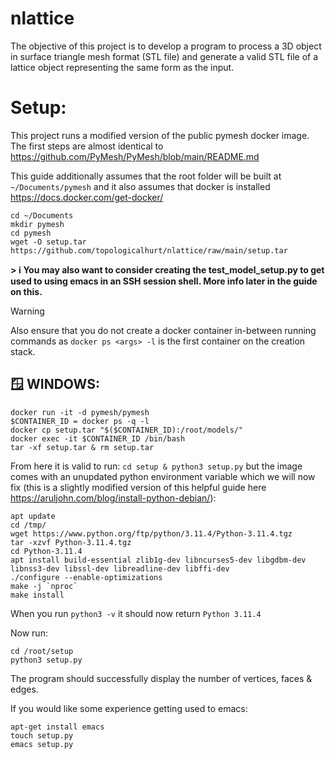 # nlattice
The objective of this project is to develop a program to process a 3D object in surface triangle mesh format (STL file) and generate a valid STL file of a lattice object representing the same form as the input. 

# Setup:

This project runs a modified version of the public pymesh docker image. The first steps are almost identical to https://github.com/PyMesh/PyMesh/blob/main/README.md

This guide additionally assumes that the root folder will be built at ```~/Documents/pymesh``` and it also assumes that docker is installed https://docs.docker.com/get-docker/


```
cd ~/Documents
mkdir pymesh
cd pymesh
wget -O setup.tar https://github.com/topologicalhurt/nlattice/raw/main/setup.tar
```

__> ℹ️ You may also want to consider creating the test_model_setup.py to get used to using emacs in an SSH session shell. More info later in the guide on this.__

> [!WARNING]
> Also ensure that you do not create a docker container in-between running commands as ```docker ps <args> -l``` is the first container on the creation stack.

## 🪟 WINDOWS:

```
docker run -it -d pymesh/pymesh
$CONTAINER_ID = docker ps -q -l
docker cp setup.tar "$($CONTAINER_ID):/root/models/"
docker exec -it $CONTAINER_ID /bin/bash
tar -xf setup.tar & rm setup.tar
```

From here it is valid to run: ```cd setup & python3 setup.py``` but the image comes with an unupdated python environment variable which we will now fix (this is a slightly modified version of this helpful guide here https://aruljohn.com/blog/install-python-debian/):

```
apt update
cd /tmp/
wget https://www.python.org/ftp/python/3.11.4/Python-3.11.4.tgz
tar -xzvf Python-3.11.4.tgz
cd Python-3.11.4
apt install build-essential zlib1g-dev libncurses5-dev libgdbm-dev libnss3-dev libssl-dev libreadline-dev libffi-dev
./configure --enable-optimizations
make -j `nproc`
make install
```

When you run ```python3 -v``` it should now return ```Python 3.11.4```

Now run:

```
cd /root/setup
python3 setup.py
```

The program should successfully display the number of vertices, faces & edges.

If you would like some experience getting used to emacs:

```
apt-get install emacs
touch setup.py
emacs setup.py
```
